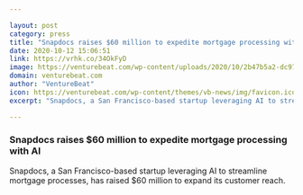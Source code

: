 ```yaml
---

layout: post
category: press
title: "Snapdocs raises $60 million to expedite mortgage processing with AI"
date: 2020-10-12 15:06:51
link: https://vrhk.co/34OkFyD
image: https://venturebeat.com/wp-content/uploads/2020/10/2b47b5a2-dc97-41b3-b717-99340b453453-e1601998506908.png?w=1200&strip=all
domain: venturebeat.com
author: "VentureBeat"
icon: https://venturebeat.com/wp-content/themes/vb-news/img/favicon.ico
excerpt: "Snapdocs, a San Francisco-based startup leveraging AI to streamline mortgage processes, has raised $60 million to expand its customer reach."

---
```


### Snapdocs raises $60 million to expedite mortgage processing with AI

Snapdocs, a San Francisco-based startup leveraging AI to streamline mortgage processes, has raised $60 million to expand its customer reach.